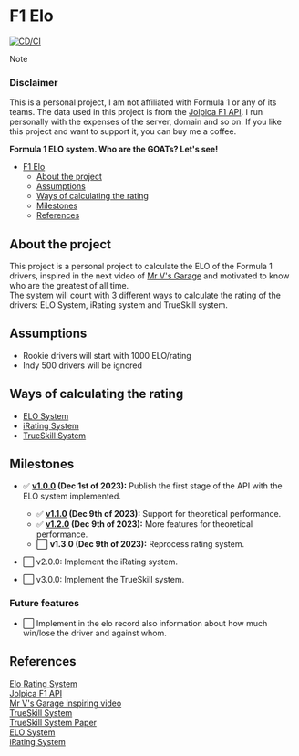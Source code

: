 # F1 Elo

[![CD/CI](https://github.com/Baaarbz/f1-elo/actions/workflows/main.yml/badge.svg)](https://github.com/Baaarbz/f1-elo/actions/workflows/main.yml)

> [!NOTE]
> ### Disclaimer
> This is a personal project, I am not affiliated with Formula 1 or any of its teams. The data used in this project is
> from the [Jolpica F1 API](https://github.com/jolpica/jolpica-f1). I run personally with the expenses of the server,
> domain and so on. If you like this project and want to support it, you can buy me a coffee.

**Formula 1 ELO system. Who are the GOATs? Let's see!**
<!-- TOC -->
* [F1 Elo](#f1-elo)
  * [About the project](#about-the-project)
  * [Assumptions](#assumptions)
  * [Ways of calculating the rating](#ways-of-calculating-the-rating)
  * [Milestones](#milestones)
  * [References](#references)
<!-- TOC -->

## About the project

This project is a personal project to calculate the ELO of the Formula 1 drivers, inspired in the next video of [Mr V's Garage](https://www.youtube.com/live/U16a8tdrbII?t=1046s) and motivated to know who are the greatest of all time. 
<br/>The system will count with 3 different ways to calculate the rating of the drivers: ELO System, iRating system and TrueSkill system.

## Assumptions

- Rookie drivers will start with 1000 ELO/rating
- Indy 500 drivers will be ignored

## Ways of calculating the rating
- [ELO System](docs/elo.md)
- [iRating System](docs/irating.md)
- [TrueSkill System](docs/trueskill.md)

## Milestones

- ✅ **[v1.0.0](https://github.com/Baaarbz/f1-elo/releases/tag/1.0.0) (Dec 1st of 2023):** Publish the first stage of the API with the ELO system implemented.
  - ✅ **[v1.1.0](https://github.com/Baaarbz/f1-elo/releases/tag/1.1.0) (Dec 9th of 2023):** Support for theoretical performance.
  - ✅ **[v1.2.0](https://github.com/Baaarbz/f1-elo/releases/tag/1.2.0) (Dec 9th of 2023):** More features for theoretical performance.
  - ⬜ **v1.3.0 (Dec 9th of 2023):** Reprocess rating system.
- ⬜ v2.0.0: Implement the iRating system.

- ⬜ v3.0.0: Implement the TrueSkill system.

### Future features
- ⬜ Implement in the elo record also information about how much win/lose the driver and against whom.


## References

[Elo Rating System](https://stanislav-stankovic.medium.com/elo-rating-system-6196cc59941e) <br/>
[Jolpica F1 API](https://github.com/jolpica/jolpica-f1)<br/>
[Mr V's Garage inspiring video](https://www.youtube.com/live/U16a8tdrbII?t=1046s)<br/>
[TrueSkill System](https://www.microsoft.com/en-us/research/project/trueskill-ranking-system/)<br/>
[TrueSkill System Paper](https://www.microsoft.com/en-us/research/wp-content/uploads/2007/01/NIPS2006_0688.pdf)<br/>
[ELO System](https://en.wikipedia.org/wiki/Elo_rating_system)<br/>
[iRating System](https://www.iracing.com/license-progression/) <br/>